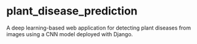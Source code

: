 # plant_disease_prediction
A deep learning-based web application for detecting plant diseases from images using a CNN model deployed with Django.
